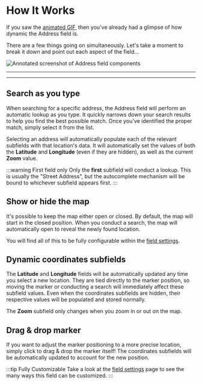 # How It Works

If you saw the [animated GIF](/address-field/), then you've already had a glimpse of how dynamic the Address field is.

There are a few things going on simultaneously. Let's take a moment to break it down and point out each aspect of the field...

<img :src="$withBase('/images/address-field/annotated.png')" alt="Annotated screenshot of Address field components">

---
---


## Search as you type

When searching for a specific address, the Address field will perform an automatic lookup as you type. It quickly narrows down your search results to help you find the best possible match. Once you've identified the proper match, simply select it from the list.

Selecting an address will automatically populate each of the relevant subfields with that location's data. It will automatically set the values of both the **Latitude** and **Longitude** (even if they are hidden), as well as the current **Zoom** value.

:::warning First field only
Only the **first** subfield will conduct a lookup. This is usually the "Street Address", but the autocomplete mechanism will be bound to whichever subfield appears first.
:::

## Show or hide the map

It's possible to keep the map either open or closed. By default, the map will start in the closed position. When you conduct a search, the map will automatically open to reveal the newly found location.

You will find all of this to be fully configurable within the [field settings](/address-field/settings/).

## Dynamic coordinates subfields

The **Latitude** and **Longitude** fields will be automatically updated any time you select a new location. They are tied directly to the marker position, so moving the marker or conducting a search will immediately affect these subfield values. Even when the coordinates subfields are hidden, their respective values will be populated and stored normally.

The **Zoom** subfield only changes when you zoom in or out on the map.

## Drag & drop marker

If you want to adjust the marker positioning to a more precise location, simply click to drag & drop the marker itself! The coordinates subfields will be automatically updated to account for the new position.

:::tip Fully Customizable
Take a look at the [field settings](/address-field/settings/) page to see the many ways this field can be customized.
:::
